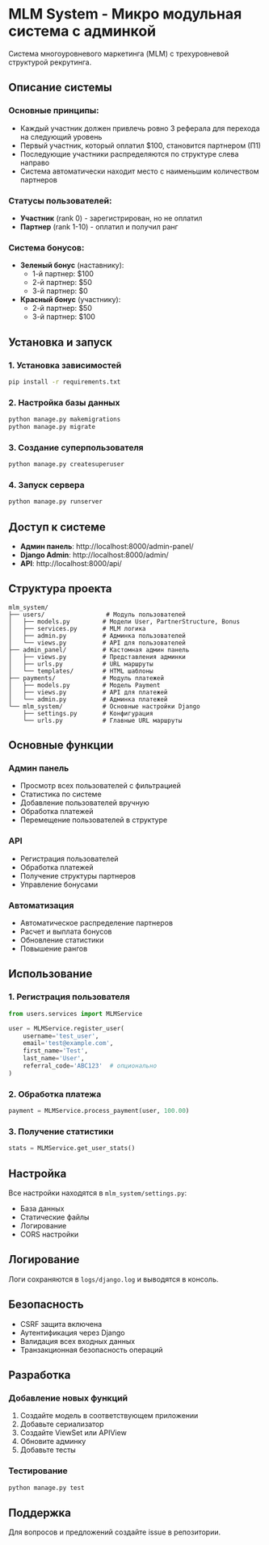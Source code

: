 # MLM System - Микро модульная система с админкой

Система многоуровневого маркетинга (MLM) с трехуровневой структурой рекрутинга.

## Описание системы

### Основные принципы:
- Каждый участник должен привлечь ровно 3 реферала для перехода на следующий уровень
- Первый участник, который оплатил $100, становится партнером (П1)
- Последующие участники распределяются по структуре слева направо
- Система автоматически находит место с наименьшим количеством партнеров

### Статусы пользователей:
- **Участник** (rank 0) - зарегистрирован, но не оплатил
- **Партнер** (rank 1-10) - оплатил и получил ранг

### Система бонусов:
- **Зеленый бонус** (наставнику):
  - 1-й партнер: $100
  - 2-й партнер: $50
  - 3-й партнер: $0
- **Красный бонус** (участнику):
  - 2-й партнер: $50
  - 3-й партнер: $100

## Установка и запуск

### 1. Установка зависимостей
```bash
pip install -r requirements.txt
```

### 2. Настройка базы данных
```bash
python manage.py makemigrations
python manage.py migrate
```

### 3. Создание суперпользователя
```bash
python manage.py createsuperuser
```

### 4. Запуск сервера
```bash
python manage.py runserver
```

## Доступ к системе

- **Админ панель**: http://localhost:8000/admin-panel/
- **Django Admin**: http://localhost:8000/admin/
- **API**: http://localhost:8000/api/

## Структура проекта

```
mlm_system/
├── users/                 # Модуль пользователей
│   ├── models.py         # Модели User, PartnerStructure, Bonus
│   ├── services.py       # MLM логика
│   ├── admin.py          # Админка пользователей
│   └── views.py          # API для пользователей
├── admin_panel/          # Кастомная админ панель
│   ├── views.py          # Представления админки
│   ├── urls.py           # URL маршруты
│   └── templates/        # HTML шаблоны
├── payments/             # Модуль платежей
│   ├── models.py         # Модель Payment
│   ├── views.py          # API для платежей
│   └── admin.py          # Админка платежей
└── mlm_system/           # Основные настройки Django
    ├── settings.py       # Конфигурация
    └── urls.py           # Главные URL маршруты
```

## Основные функции

### Админ панель
- Просмотр всех пользователей с фильтрацией
- Статистика по системе
- Добавление пользователей вручную
- Обработка платежей
- Перемещение пользователей в структуре

### API
- Регистрация пользователей
- Обработка платежей
- Получение структуры партнеров
- Управление бонусами

### Автоматизация
- Автоматическое распределение партнеров
- Расчет и выплата бонусов
- Обновление статистики
- Повышение рангов

## Использование

### 1. Регистрация пользователя
```python
from users.services import MLMService

user = MLMService.register_user(
    username='test_user',
    email='test@example.com',
    first_name='Test',
    last_name='User',
    referral_code='ABC123'  # опционально
)
```

### 2. Обработка платежа
```python
payment = MLMService.process_payment(user, 100.00)
```

### 3. Получение статистики
```python
stats = MLMService.get_user_stats()
```

## Настройка

Все настройки находятся в `mlm_system/settings.py`:
- База данных
- Статические файлы
- Логирование
- CORS настройки

## Логирование

Логи сохраняются в `logs/django.log` и выводятся в консоль.

## Безопасность

- CSRF защита включена
- Аутентификация через Django
- Валидация всех входных данных
- Транзакционная безопасность операций

## Разработка

### Добавление новых функций
1. Создайте модель в соответствующем приложении
2. Добавьте сериализатор
3. Создайте ViewSet или APIView
4. Обновите админку
5. Добавьте тесты

### Тестирование
```bash
python manage.py test
```

## Поддержка

Для вопросов и предложений создайте issue в репозитории.
